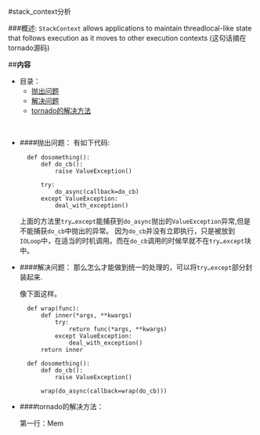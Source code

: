 #stack_context分析

###概述:
`StackContext` allows applications to maintain threadlocal-like state that follows execution as it moves to other execution contexts
(这句话摘在tornado源码)


##**内容**

* 目录：
    * [抛出问题](#user-content-抛出问题)
    * [解决问题](#user-content-解决问题)
    * [tornado的解决方法](#user-content-tornado的解决方法)

<br>


* ####抛出问题：
    有如下代码:

        def dosomething():
            def do_cb():
                raise ValueException()

            try:
                do_async(callback=do_cb)
            except ValueException:
                deal_with_exception()

    上面的方法里`try…except`能捕获到`do_async`抛出的`ValueException`异常,但是不能捕获`do_cb`中抛出的异常。
    因为`do_cb`并没有立即执行，只是被放到`IOLoop`中，在适当的时机调用。而在`do_cb`调用的时候早就不在`try…except`块中。
    


* ####解决问题：
    那么怎么才能做到统一的处理的，可以将`try…except`部分封装起来.

    像下面这样。

        def wrap(func):
            def inner(*args, **kwargs)
                try:
                    return func(*args, **kwargs)
                except ValueException:
                    deal_with_exception()
            return inner

        def dosomething():
            def do_cb():
                raise ValueException()

            wrap(do_async(callback=wrap(do_cb)))

* ####tornado的解决方法：

    第一行：Mem
        